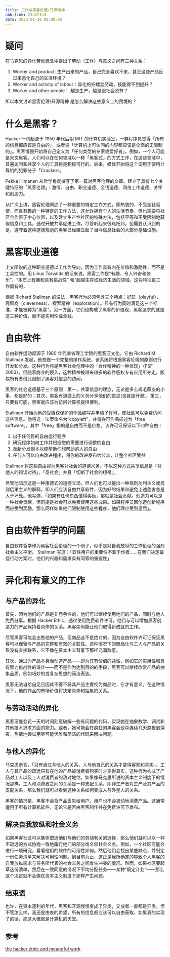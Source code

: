 ```yaml
---
title: 工作与黑客伦理/开源精神
abbrlink: 21d221ed
date: 2023-01-30 09:00:00
---
```


# 疑问

在马克思的异化劳动概念中提出了劳动（工作）与意义之间有三种关系：

1. Worker and product: 生产出来的产品，自己完全喜欢不来，甚至这些产品反过来恶化自己的生活环境？
2. Worker and activity of labour：异化的拧螺丝劳动，技能得不到提升？
3. Worker and other people： 越是生产，越是跟社会脱节？

所以本文讨论黑客伦理/开源精神 是怎么解决这些意义上的困境的？

# 什么是黑客？

Hacker 一词起源于 1950 年代后期 MIT 的计算机实验室，一群程序员觉得「所有的信息都应该是自由的」，或者说「计算机上可访问的内容都应该是全面的无限制的」。黑客慢慢开始将自己定义为「任何类型的专家或爱好者」。例如，一个人可能是天文黑客。人们可以在任何领域以一种「黑客式」的方式工作，在这些领域中，普遍访问和共享个人的工具将是积极可行的。后来，媒体开始将这个词用于使用计算机的犯罪分子「Crackers」

Pekka Himanen 从哲学角度撰写了第一篇对黑客伦理的文章。建立了具有七个关键特征的「黑客伦理」：激情、自由、职业道德、金钱道德、网络工作道德、关怀和创造力。

从广义上讲，黑客伦理阐述了一种重要的特定工作方式，即热衷的，不受金钱驱使，而且有趣的一种特定的工作方法，这允许拥有个人的生活节奏，但也需要将社区合作置于中心位置，以及建立生产性社区的特殊方法，包括平等和不受限制地获取信息和工具，通过开放共享促进工作。尽管听起来很乌托邦，但需要认识到的是，遵守着这种道德规范的黑客已经建立起了当今信息社会的大部分基础设施。

# 黑客职业道德

上文所说的这种职业道德以工作为导向，因为工作具有内在价值和激励性，而不是工具性的。用 Linus Torvalds 的话来说，黑客工作是“有趣、令人兴奋和快乐”、“本质上有趣和具有挑战性” 和“超越生存或经济生活的领域。这些特征是工作固有的，

根据 Richard Stallman 的说法，黑客行为必须包含三个特点：好玩（playful）、高智商（cleverness）、探索精神（exploration）。只有行为同时满足这三个标准，才能被称为"黑客"。另一方面，它们也构成了黑客的价值观，黑客追求的就是这三种价值，而不是实用性或金钱。

# 自由软件

自由软件运动起源于 1980 年代麻省理工学院的黑客亚文化。它由 Richard M. Stallman 发起，他想做一个完整的操作系统，该系统将根据黑客伦理的原则进行开发和分发。这种行为将是黑客社会伦理中的「合作精神的一种体现」（FSF 2003）。但随着商业的侵入，这种精神被越来越多的软件版权专有应用所夺走，版权所有者借此限制了黑客对信息的访问。

黑客的社会道德基于三个原则：第一，共享信息的理念，无论是多么鸡毛蒜皮的小事，都是好的；其次，黑客有道德上的义务分享他们的信息(也就是开源)，第三，只要有可能，黑客就应该为访问计算机提供便利。

Stallman 开始为他的受版权保护的作品编写并申请了许可，使社区可以免费访问这些信息。他将这一法案命名为“copyleft”，并将许可作品描述为「free software」，其中「free」指的是自由而不是价格。该许可证保证以下四种自由：

1. 出于任何目的自由运行程序
2. 研究程序如何工作并根据您的需要进行调整的自由
3. 重新分发副本以便帮助你想帮助的人的自由
4. 任何人可以自由改进程序，将你的改进发布给公众，让整个社区受益

Stallman 将这些自由视为黑客对社会的道德义务。不以这种方式共享信息是「对他人的错误对待」、「反社会」并且「切断了社会的纽带」。

尽管他暗示这是一种康德式的道德立场，但人们也可以提出一种规则功利主义或规则后果主义的解释，即人们应该自由共享软件，因为好的结果和避免上述危害总是大于坏处。他写道，「如果有任何东西值得奖励，那就是社会贡献。创造力可以是一种社会贡献，但前提是社会可以免费使用这些成果。如果程序员因创造创新程序而应受到奖励，那么同样如果他们限制使用这些程序，他们理应受到惩罚」。

# 自由软件哲学的问题

自由软件哲学作为黑客社会伦理的一个例子，似乎是对自我放纵的工作伦理的强烈社会主义平衡。 Stallman 写道：「软件用户的重要性不亚于作者……在我们决定最佳行动方案时，他们的兴趣和需求具有同等的重要性」

# 异化和有意义的工作

## 与产品的异化

首先，因为他们的产品是非竞争性的，他们可以继续使用他们的产品，同时与他人免费分享。根据 Hacker Ethic，通过使用免费软件许可，他们与可以增加黑客创造力的产品保持着具体的关系。黑客崇尚能让他们取得新成就的工作。

尽管黑客可能会出售他的产品，但商品这不是绝对的，因为自由软件许可证保证黑客可以保留与产品的完整和有效的关联性。这种情况下的商品化与工人与产品的关系没有直接联系，它不像在资本主义背景下那样充满敌意。

其次，通过为产品本身而创造产品——即为其有价值的共性，例如它的实用性和具有智力挑战性的设计——而不是作为达到目的的手段，黑客可以继续欣赏产品的抽象品质，例如巧妙的或复杂思想的简洁表达。

黑客无法自给自足且因此不得不将其产品主要视为商品时，它才有意义。在这种情况下，他的作品的市场价值将决定具体和抽象的关系。

## 与劳动活动的异化

黑客可能会花一天的时间刻意破解一些有问题的代码，实现她在抽象数学、调试和其他技术追求方面的能力。或者，她可能会在疯狂的黑客会议中连续几天熬夜到深夜，热情地尝试用尽可能优雅和简洁的代码来解决问题。

## 与他人的异化

马克思断言，「只有通过与他人的关系，人与他自己的关系才变得客观和真实」。工人与其产品的疏远只有在他的产品被消费者购买时才变得真实，这种行为构成了产品对工人以及工人对消费者的敌对地位。如果像马克思所说的资本主义制度下的情况那样，工人和消费者之间的关系是一种支配关系，即非生产者对生产及其产品的支配关系，那么我们就可以看到这种关系如何变成人与外星人的关系。

黑客的情况是，黑客不会将产品丢失给用户，用户也不会被动地消费产品。这通常适用于所有计算机软件，无论它是否由黑客制作并在免费许可下发布。

## 解决自我放纵和社会义务

如果黑客社区可以集体塑造他们与他们的劳动有关的选择，那么他们就可以以一种不疏远的方式协商一致地履行他们的部分或全部社会义务。例如，一个社区可能会进行一项研究，看看他们的软件的可用性如何。然后他们会找出某些缺点，并制定一份任务清单来解决可用性问题。到目前为止，这正是我所确定的导致个人黑客的自我放纵需求与任务所代表的社会义务之间发生冲突的情况。然而，如果社区要起草这份清单，然后在一致同意的情况下平均分配任务——某种“既定计划”——那么这个决定就不会像在资本主义制度下那样产生问题。


## 结束语

也许，在资本逐利的年代，黑客和开源慢慢变成了异类，又或者一直都是异类。但不管怎么样，我还是由衷的希望，所有的信息都应该可以自由获取，如果真的实现了的话，那这大概就是计算机的天堂。

## 参考

[the hacker ethic and meangful work](/static/the_hacker_ethic_and_meaningful_work.pdf)
